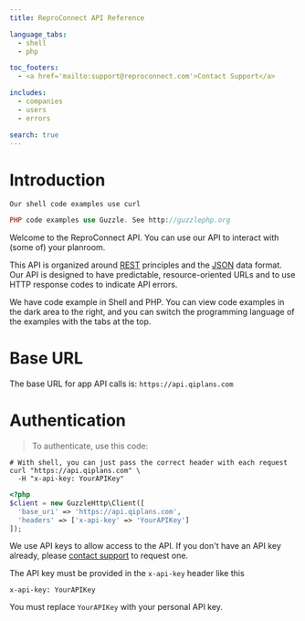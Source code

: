 ```yaml
---
title: ReproConnect API Reference

language_tabs:
  - shell
  - php

toc_footers:
  - <a href='mailto:support@reproconnect.com'>Contact Support</a>

includes:
  - companies
  - users
  - errors

search: true
---
```


# Introduction

```shell
Our shell code examples use curl
```

```php
PHP code examples use Guzzle. See http://guzzlephp.org
```

Welcome to the ReproConnect API. You can use our API to interact with (some of) your planroom.

This API is organized around <a href="https://en.wikipedia.org/wiki/Representational_state_transfer" target="_blank">REST</a> principles and the <a href="https://en.wikipedia.org/wiki/JSON" target="_blank">JSON</a> data format. Our API is designed to have predictable, resource-oriented URLs and to use HTTP response codes to indicate API errors.

We have code example in Shell and PHP. You can view code examples in the dark area to the right, and you can switch the programming language of the examples with the tabs at the top.

# Base URL

The base URL for app API calls is: `https://api.qiplans.com`

# Authentication

> To authenticate, use this code:

```shell
# With shell, you can just pass the correct header with each request
curl "https://api.qiplans.com" \
  -H "x-api-key: YourAPIKey"
```

```php
<?php
$client = new GuzzleHttp\Client([
  'base_uri' => 'https://api.qiplans.com',
  'headers' => ['x-api-key' => 'YourAPIKey']
]);
```

We use API keys to allow access to the API. If you don't have an API key already, please [contact support](mailto:support@reproconnect.com?subject=API+key) to request one.

The API key must be provided in the `x-api-key` header like this

`x-api-key: YourAPIKey`

<aside class="notice">
You must replace <code>YourAPIKey</code> with your personal API key.
</aside>
